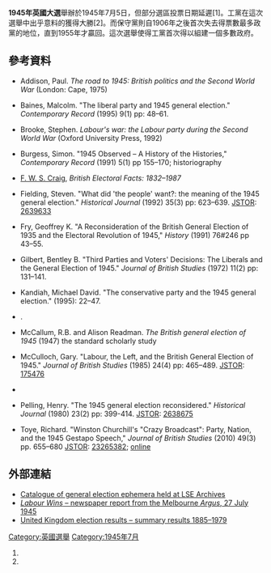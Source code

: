 **1945年英國大選**舉辦於1945年7月5日，但部分選區投票日期延遲\[1\]。工黨在這次選舉中出乎意料的獲得大勝\[2\]。而保守黨則自1906年之後首次失去得票數最多政黨的地位，直到1955年才贏回。這次選舉使得工黨首次得以組建一個多數政府。

## 參考資料

  - Addison, Paul. *The road to 1945: British politics and the Second World War* (London: Cape, 1975)

  - Baines, Malcolm. "The liberal party and 1945 general election." *Contemporary Record* (1995) 9(1) pp: 48–61.

  - Brooke, Stephen. *Labour's war: the Labour party during the Second World War* (Oxford University Press, 1992)

  - Burgess, Simon. "1945 Observed – A History of the Histories," *Contemporary Record* (1991) 5(1) pp 155–170; historiography

  - [F. W. S. Craig](https://zh.wikipedia.org/wiki/F._W._S._Craig "wikilink"), *British Electoral Facts: 1832–1987*

  - Fielding, Steven. "What did 'the people' want?: the meaning of the 1945 general election." *Historical Journal* (1992) 35(3) pp: 623–639. [JSTOR](../Page/JSTOR.md "wikilink"): [2639633](https://www.jstor.org/stable/2639633)

  - Fry, Geoffrey K. "A Reconsideration of the British General Election of 1935 and the Electoral Revolution of 1945," *History* (1991) 76\#246 pp 43–55.

  - Gilbert, Bentley B. "Third Parties and Voters' Decisions: The Liberals and the General Election of 1945." *Journal of British Studies* (1972) 11(2) pp: 131–141.

  - Kandiah, Michael David. "The conservative party and the 1945 general election." (1995): 22–47.

  - .

  - McCallum, R.B. and Alison Readman. *The British general election of 1945* (1947) the standard scholarly study

  - McCulloch, Gary. "Labour, the Left, and the British General Election of 1945." *Journal of British Studies* (1985) 24(4) pp: 465–489. [JSTOR](../Page/JSTOR.md "wikilink"): [175476](https://www.jstor.org/stable/175476)

  -
  - Pelling, Henry. "The 1945 general election reconsidered." *Historical Journal* (1980) 23(2) pp: 399-414. [JSTOR](../Page/JSTOR.md "wikilink"): [2638675](https://www.jstor.org/stable/2638675)

  - Toye, Richard. "Winston Churchill's "Crazy Broadcast": Party, Nation, and the 1945 Gestapo Speech," *Journal of British Studies* (2010) 49(3) pp. 655–680 [JSTOR](../Page/JSTOR.md "wikilink"): [23265382](https://www.jstor.org/stable/23265382); [online](https://ore.exeter.ac.uk/repository/bitstream/handle/10871/9424/Winston%20Churchill's%20Crazy%20Broadcast.pdf?sequence=2)

## 外部連結

  - [Catalogue of general election ephemera held at LSE Archives](https://archives.lse.ac.uk/TreeBrowse.aspx?src=CalmView.Catalog&field=RefNo&key=COLL%20MISC%200723)
  - [*Labour Wins* – newspaper report from the Melbourne *Argus*, 27 July 1945](http://trove.nla.gov.au/newspaper/article/967373)
  - [United Kingdom election results – summary results 1885–1979](http://www.election.demon.co.uk/geresults.html)

[Category:英國選舉](https://zh.wikipedia.org/wiki/Category:英國選舉 "wikilink") [Category:1945年7月](https://zh.wikipedia.org/wiki/Category:1945年7月 "wikilink")

1.
2.